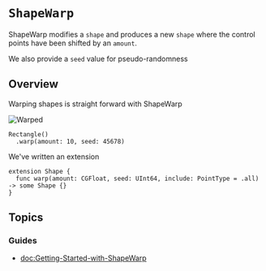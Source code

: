 # ``ShapeWarp``

ShapeWarp modifies a `shape` and produces a new `shape` where the control
points have been shifted by an `amount`.

We also provide a `seed` value for pseudo-randomness

## Overview

Warping shapes is straight forward with ShapeWarp

![Warped](04_RectangleWarp.png)

```
Rectangle()
  .warp(amount: 10, seed: 45678)
```

We've written an extension

```
extension Shape {
  func warp(amount: CGFloat, seed: UInt64, include: PointType = .all) -> some Shape {}
}
```

## Topics

### Guides

- <doc:Getting-Started-with-ShapeWarp>
